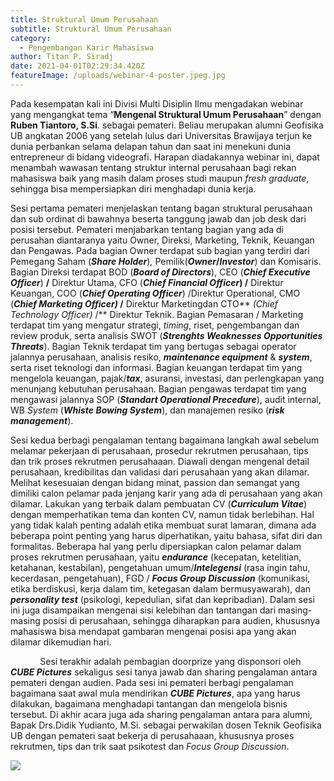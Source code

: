 ```yaml
---
title: Struktural Umum Perusahaan
subtitle: Struktural Umum Perusahaan
category:
  - Pengembangan Karir Mahasiswa
author: Titan P. Siradj
date: 2021-04-01T02:29:34.420Z
featureImage: /uploads/webinar-4-poster.jpeg.jpg
---
```

<!--StartFragment-->

Pada kesempatan kali ini Divisi Multi Disiplin Ilmu mengadakan webinar yang mengangkat tema “**Mengenal Struktural Umum Perusahaan**” dengan **Ruben Tiantoro, S.Si**. sebagai pemateri. Beliau merupakan alumni Geofisika UB angkatan 2006 yang setelah lulus dari Universitas Brawijaya terjun ke dunia perbankan selama delapan tahun dan saat ini menekuni dunia entrepreneur di bidang videografi. Harapan diadakannya webinar ini, dapat menambah wawasan tentang struktur internal perusahaan bagi rekan mahasiswa baik yang masih dalam proses studi maupun *fresh graduate*, sehingga bisa mempersiapkan diri menghadapi dunia kerja. 

Sesi pertama pemateri menjelaskan tentang bagan struktural perusahaan dan sub ordinat di bawahnya beserta tanggung jawab dan job desk dari posisi tersebut. Pemateri menjabarkan tentang bagian yang ada di perusahan diantaranya yaitu Owner, Direksi, Marketing, Teknik, Keuangan dan Pengawas. Pada bagian Owner terdapat sub bagian yang terdiri dari Pemegang Saham (***Share Holder***)*,* Pemilik(***Owner*/*Investor***) dan Komisaris. Bagian Direksi terdapat BOD (***Board of Directors***), CEO (***Chief Executive Officer***) **/** Direktur Utama, CFO (***Chief Financial Officer*) /** Direktur Keuangan, COO (***Chief Operating Officer***) /Direktur Operational, CMO (***Chief Marketing Officer)* /** Direktur Marketingdan CTO** *(Chief Technology Officer)* /** Direktur Teknik. Bagian Pemasaran / Marketing terdapat tim yang mengatur strategi, *timing*, riset, pengembangan dan review produk, serta analisis SWOT (***Strenghts Weaknesses Opportunities Threats***). Bagian Teknik terdapat tim yang bertugas sebagai operator jalannya perusahaan, analisis resiko, ***maintenance equipment*** & ***system***, serta riset teknologi dan informasi. Bagian keuangan terdapat tim yang mengelola keuangan, pajak/***tax***, asuransi, investasi, dan perlengkapan yang menunjang kebutuhan perusahaan. Bagian pengawas terdapat tim yang mengawasi jalannya SOP (***Standart Operational Precedure***), audit internal, WB *System* (***Whiste Bowing System***), dan manajemen resiko (***risk management***).

Sesi kedua berbagi pengalaman tentang bagaimana langkah awal sebelum melamar pekerjaan di perusahaan, prosedur rekrutmen perusahaan, tips dan trik proses rekrutmen perusahaaan. Diawali dengan mengenal detail perusahaan, kredibilitas dan validasi dari perusahaan yang akan dilamar. Melihat kesesuaian dengan bidang minat, passion dan semangat yang dimiliki calon pelamar pada jenjang karir yang ada di perusahaan yang akan dilamar. Lakukan yang terbaik dalam pembuatan CV (***Curriculum Vitae***) dengan memperhatikan tema dan konten CV, namun tidak berlebihan. Hal yang tidak kalah penting adalah etika membuat surat lamaran, dimana ada beberapa point penting yang harus diperhatikan, yaitu bahasa, sifat diri dan formalitas. Beberapa hal yang perlu dipersiapkan calon pelamar dalam proses rekrutmen perusahaan, yaitu ***endurance*** (kecepatan, ketelitian, ketahanan, kestabilan), pengetahuan umum/***Intelegensi*** (rasa ingin tahu, kecerdasan, pengetahuan), FGD / ***Focus Group Discussion*** (komunikasi, etika berdiskusi, kerja dalam tim, ketegasan dalam bermusyawarah), dan ***personality test*** (psikologi, kepedulian, sifat dan kepribadian). Dalam sesi ini juga disampaikan mengenai sisi kelebihan dan tantangan dari masing-masing posisi di perusahaan, sehingga diharapkan para audien, khususnya mahasiswa bisa mendapat gambaran mengenai posisi apa yang akan dilamar dikemudian hari.

            Sesi terakhir adalah pembagian doorprize yang disponsori oleh ***CUBE Pictures*** sekaligus sesi tanya jawab dan sharing pengalaman antara pemateri dengan audien. Pada sesi ini pemateri berbagi pengalaman bagaimana saat awal mula mendirikan ***CUBE Pictures***, apa yang harus dilakukan, bagaimana menghadapi tantangan dan mengelola bisnis tersebut. Di akhir acara juga ada sharing pengalaman antara para alumni, Bapak Drs.Didik Yudianto, M.Si. sebagai perwakilan dosen Teknik Geofisika UB dengan pemateri saat bekerja di perusahaaan, khususnya proses rekrutmen, tips dan trik saat psikotest dan *Focus Group Discussion*.

![](/uploads/webinar-4.jpeg)

<!--EndFragment-->